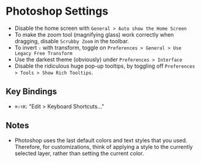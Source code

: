 # Photoshop Settings

- Disable the home screen with `General > Auto show the Home Screen`
- To make the zoom tool (magnifying glass) work correctly when dragging, disable `Scrubby Zoom` in the toolbar.
- To invert `⇧` with transform, toggle on `Preferences > General > Use Legacy Free Transform`
- Use the darkest theme (obviously) under `Preferences > Interface`
- Disable the ridiculous huge pop-up tooltips, by toggling off `Preferences > Tools > Show Rich Tooltips`.

## Key Bindings

- `⌘⇧⌥K`: "Edit > Keyboard Shortcuts..."

## Notes

- Photoshop uses the last default colors and text styles that you used. Therefore, for customizations, think of applying a style to the currently selected layer, rather than setting the current color.
